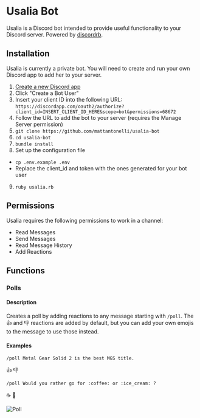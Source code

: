 # Usalia Bot

Usalia is a Discord bot intended to provide useful functionality to your Discord server. Powered by [discordrb](https://github.com/meew0/discordrb).

## Installation

Usalia is currently a private bot. You will need to create and run your own Discord app to add her to your server.

1. [Create a new Discord app](https://discordapp.com/developers/applications/me)
2. Click "Create a Bot User"
3. Insert your client ID into the following URL: `https://discordapp.com/oauth2/authorize?client_id=INSERT_CLIENT_ID_HERE&scope=bot&permissions=68672`
4. Follow the URL to add the bot to your server (requires the Manage Server permission)
5. `git clone https://github.com/mattantonelli/usalia-bot`
6. `cd usalia-bot`
7. `bundle install`
8. Set up the configuration file
  * `cp .env.example .env`
  * Replace the client_id and token with the ones generated for your bot user
9. `ruby usalia.rb`

## Permissions

Usalia requires the following permissions to work in a channel:

* Read Messages
* Send Messages
* Read Message History
* Add Reactions

## Functions
### Polls
#### Description
Creates a poll by adding reactions to any message starting with `/poll`. The :thumbsup: and :thumbsdown: reactions are added by default, but you can add your own emojis to the message to use those instead.

#### Examples
`/poll Metal Gear Solid 2 is the best MGS title.`

:thumbsup: :thumbsdown:

`/poll Would you rather go for :coffee: or :ice_cream: ?`

:coffee: :ice_cream:

![Poll](http://imgur.com/J980x2a.gif)
